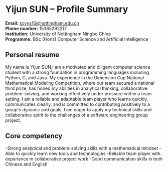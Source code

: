 # Yijun SUN – Profile Summary

**Email:** scyys16@nottingham.edu.cn  
**Phone number:** 15365292217  
**Institution:** University of Nottingham Ningbo China  
**Programme:** BSc (Hons) Computer Science and Artificial Intelligence  

## **Personal resume**
My name is Yijun SUN,I am a motivated and diligent computer science student with a strong foundation in programming languages including Python, C, and Java. My experience in the Dimension Cup National Mathematical Modeling Competition, where our team secured a national third prize, has honed my abilities in analytical thinking, collaborative problem-solving, and working effectively under pressure within a team setting. I am a reliable and adaptable team player who learns quickly, communicates clearly, and is committed to contributing positively to a group's dynamic and goals. I am eager to apply my technical skills and collaborative spirit to the challenges of a software engineering group project.

## **Core competency**
-Strong analytical and problem-solving skills with a mathematical mindset
-Able to quickly learn new tools and technologies
-Reliable team player with experience in collaborative project work
-Good communication skills in both Chinese and English